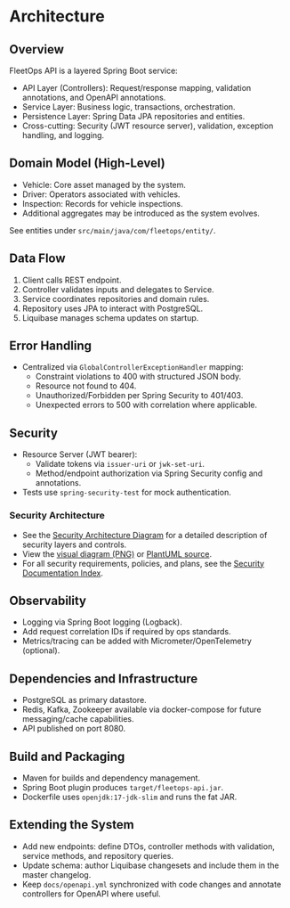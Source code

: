 # Architecture

## Overview

FleetOps API is a layered Spring Boot service:

- API Layer (Controllers): Request/response mapping, validation annotations, and OpenAPI annotations.
- Service Layer: Business logic, transactions, orchestration.
- Persistence Layer: Spring Data JPA repositories and entities.
- Cross-cutting: Security (JWT resource server), validation, exception handling, and logging.

## Domain Model (High-Level)

- Vehicle: Core asset managed by the system.
- Driver: Operators associated with vehicles.
- Inspection: Records for vehicle inspections.
- Additional aggregates may be introduced as the system evolves.

See entities under `src/main/java/com/fleetops/entity/`.

## Data Flow

1. Client calls REST endpoint.
2. Controller validates inputs and delegates to Service.
3. Service coordinates repositories and domain rules.
4. Repository uses JPA to interact with PostgreSQL.
5. Liquibase manages schema updates on startup.

## Error Handling

- Centralized via `GlobalControllerExceptionHandler` mapping:
  - Constraint violations to 400 with structured JSON body.
  - Resource not found to 404.
  - Unauthorized/Forbidden per Spring Security to 401/403.
  - Unexpected errors to 500 with correlation where applicable.

## Security

- Resource Server (JWT bearer):
  - Validate tokens via `issuer-uri` or `jwk-set-uri`.
  - Method/endpoint authorization via Spring Security config and annotations.
- Tests use `spring-security-test` for mock authentication.

### Security Architecture

- See the [Security Architecture Diagram](security/diagrams/security-architecture.md) for a detailed description of security layers and controls.
- View the [visual diagram (PNG)](security/assets/security-architecture.png) or [PlantUML source](security/assets/security-architecture.puml).
- For all security requirements, policies, and plans, see the [Security Documentation Index](../INDEX.md).

## Observability

- Logging via Spring Boot logging (Logback).
- Add request correlation IDs if required by ops standards.
- Metrics/tracing can be added with Micrometer/OpenTelemetry (optional).

## Dependencies and Infrastructure

- PostgreSQL as primary datastore.
- Redis, Kafka, Zookeeper available via docker-compose for future messaging/cache capabilities.
- API published on port 8080.

## Build and Packaging

- Maven for builds and dependency management.
- Spring Boot plugin produces `target/fleetops-api.jar`.
- Dockerfile uses `openjdk:17-jdk-slim` and runs the fat JAR.

## Extending the System

- Add new endpoints: define DTOs, controller methods with validation, service methods, and repository queries.
- Update schema: author Liquibase changesets and include them in the master changelog.
- Keep `docs/openapi.yml` synchronized with code changes and annotate controllers for OpenAPI where useful.
